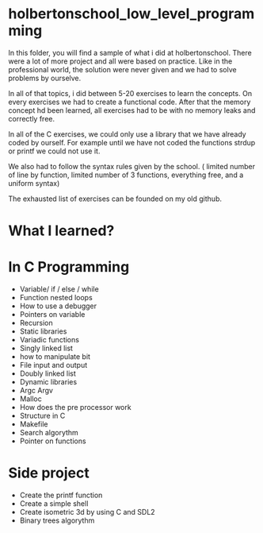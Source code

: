 # holbertonschool_low_level_programming
In this folder, you will find a sample of what i did at holbertonschool.
There were a lot of more project and all were based on practice. Like in the professional world, the solution were never given and we had to solve problems by ourselve.

In all of that topics, i did between 5-20 exercises to learn the concepts. On every exercises we had to create a functional code. After that the memory concept hd been learned, all exercises had to be with no memory leaks and correctly free. 

In all of the C exercises, we could only use a library that we have already coded by ourself. For example until we have not coded the functions strdup or printf we could not use it.

We also had to follow the syntax rules given by the school. ( limited number of line by function, limited number of 3 functions, everything free, and a uniform syntax)

The exhausted list of exercises can be founded on my old github.

What I learned?
===
In C Programming
======
- Variable/ if / else / while
- Function nested loops
- How to use a debugger
- Pointers on variable
- Recursion
- Static libraries
- Variadic functions
- Singly linked list
- how to manipulate bit
- File input and output
- Doubly linked list
- Dynamic libraries
- Argc Argv
- Malloc
- How does the pre processor work
- Structure in C
- Makefile
- Search algorythm
- Pointer on functions

Side project
===
- Create the printf function
- Create a simple shell
- Create isometric 3d by using C and SDL2
- Binary trees algorythm